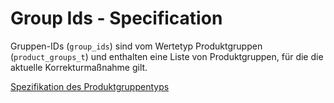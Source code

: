 # Group Ids - Specification

Gruppen-IDs (`group_ids`) sind vom Wertetyp Produktgruppen (`product_groups_t`) und enthalten eine Liste von Produktgruppen, für die die aktuelle Korrekturmaßnahme gilt.

[Spezifikation des Produktgruppentyps](types/product_groups-spec.de.md)